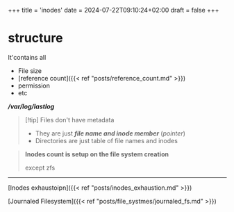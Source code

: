 +++
title = 'inodes'
date = 2024-07-22T09:10:24+02:00
draft = false
+++

# structure
It'contains  all
- File size 
- [reference count]({{< ref "posts/reference_count.md" >}})
- permission
- etc

***/var/log/lastlog***

>[!tip] Files don't have metadata
>- They are just ***file name and inode member*** (*pointer*)
>- Directories are just table of file names and inodes

 >**Inodes count is setup on the file system creation**
>
>except zfs

---
[Inodes exhaustoipn]({{< ref "posts/inodes_exhaustion.md" >}})

[Journaled Filesystem]({{< ref "posts/file_systmes/journaled_fs.md" >}})


